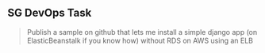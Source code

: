 SG DevOps Task
--------------

> Publish a sample on github that lets me install a simple django app (on ElasticBeanstalk if you know how) without RDS on AWS using an ELB

